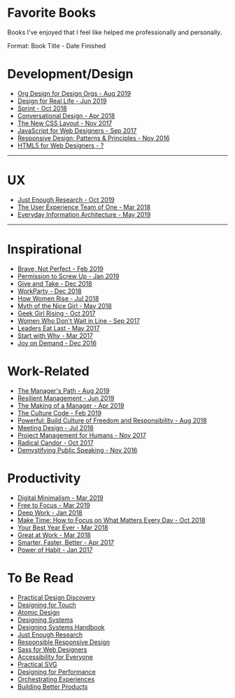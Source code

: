 Favorite Books 
==============

Books I've enjoyed that I feel like helped me professionally and personally. 

Format: Book Title - Date Finished

# Development/Design
- [Org Design for Design Orgs - Aug 2019](https://www.goodreads.com/book/show/27968897-org-design-for-design-orgs)
- [Design for Real Life - Jun 2019](https://abookapart.com/products/design-for-real-life)
- [Sprint - Oct 2018](https://www.goodreads.com/book/show/25814544-sprint)
- [Conversational Design - Apr 2018](https://www.goodreads.com/book/show/38393096-conversational-design)
- [The New CSS Layout - Nov 2017](https://www.goodreads.com/book/show/36387025-the-new-css-layout)
- [JavaScript for Web Designers - Sep 2017](https://www.goodreads.com/book/show/32309198-javascript-for-web-designers)
- [Responsive Design: Patterns & Principles - Nov 2016](https://www.goodreads.com/book/show/27858998-responsive-design)
- [HTML5 for Web Designers - ?](https://www.goodreads.com/book/show/8148515-html5-for-web-designers)

---

# UX
- [Just Enough Research - Oct 2019](https://abookapart.com/products/just-enough-research)
- [The User Experience Team of One - Mar 2018](https://www.goodreads.com/book/show/18177290-the-user-experience-team-of-one)
- [Everyday Information Architecture - May 2019](https://abookapart.com/products/everyday-information-architecture)

---

# Inspirational
- [Brave, Not Perfect - Feb 2019](https://www.goodreads.com/book/show/40364335-brave-not-perfect)
- [Permission to Screw Up - Jan 2019](https://www.goodreads.com/book/show/34437136-permission-to-screw-up)
- [Give and Take - Dec 2018](https://www.goodreads.com/book/show/16158498)
- [WorkParty - Dec 2018](https://www.goodreads.com/book/show/36373909-workparty)  
- [How Women Rise - Jul 2018](https://www.goodreads.com/book/show/36204301-how-women-rise)
- [Myth of the Nice Girl - May 2018](https://www.goodreads.com/book/show/35721133-the-myth-of-the-nice-girl)
- [Geek Girl Rising - Oct 2017](https://www.goodreads.com/book/show/31451040-geek-girl-rising)
- [Women Who Don't Wait in Line - Sep 2017](https://www.goodreads.com/book/show/15985162-women-who-don-t-wait-in-line)
- [Leaders Eat Last - May 2017](https://www.goodreads.com/book/show/16144853-leaders-eat-last)
- [Start with Why - Mar 2017](https://www.goodreads.com/book/show/7108725-start-with-why)
- [Joy on Demand - Dec 2016](https://www.goodreads.com/book/show/27189099-joy-on-demand)
 


# Work-Related
- [The Manager's Path - Aug 2019](https://www.goodreads.com/book/show/33369254-the-manager-s-path)
- [Resilient Management - Jun 2019](https://abookapart.com/products/resilient-management)
- [The Making of a Manager - Apr 2019](https://www.goodreads.com/book/show/38821039-the-making-of-a-manager)
- [The Culture Code - Feb 2019](https://www.goodreads.com/book/show/33517721-the-culture-code)
- [Powerful: Build Culture of Freedom and Responsibility - Aug 2018](https://www.goodreads.com/book/show/36417234-powerful)
- [Meeting Design - Jul 2018](https://www.goodreads.com/book/show/36687954-meeting-design) 
- [Project Management for Humans - Nov 2017](https://www.goodreads.com/book/show/35714082-project-management-for-humans)
- [Radical Candor - Oct 2017](https://www.goodreads.com/book/show/29939161-radical-candor)
- [Demystifying Public Speaking - Nov 2016](https://www.goodreads.com/book/show/32784222-demystifying-public-speaking)


# Productivity 
- [Digital Minimalism - Mar 2019](https://www.goodreads.com/book/show/40672036-digital-minimalism)
- [Free to Focus - Mar 2019](https://www.goodreads.com/book/show/40392296-free-to-focus)
- [Deep Work - Jan 2018](https://www.goodreads.com/book/show/25744928)
- [Make Time: How to Focus on What Matters Every Day - Oct 2018](https://www.goodreads.com/book/show/37880811-make-time)
- [Your Best Year Ever - Mar 2018](https://www.goodreads.com/book/show/35138433-your-best-year-ever)
- [Great at Work - Mar 2018](https://www.goodreads.com/book/show/35297611-great-at-work)
- [Smarter, Faster, Better - Apr 2017](https://www.goodreads.com/book/show/28516424-smarter-faster-better)
- [Power of Habit - Jan 2017](https://www.goodreads.com/book/show/12609433-the-power-of-habit)



To Be Read 
==============
- [Practical Design Discovery](https://abookapart.com/products/practical-design-discovery)
- [Designing for Touch](https://abookapart.com/products/designing-for-touch)
- [Atomic Design](http://atomicdesign.bradfrost.com/)
- [Designing Systems](https://www.smashingmagazine.com/printed-books/design-systems/)
- [Designing Systems Handbook](https://www.designbetter.co/design-systems-handbook)
- [Just Enough Research](https://abookapart.com/products/just-enough-research)
- [Responsible Responsive Design](https://abookapart.com/products/responsible-responsive-design)
- [Sass for Web Designers](https://abookapart.com/products/sass-for-web-designers)
- [Accessibility for Everyone](https://abookapart.com/products/accessibility-for-everyone)
- [Practical SVG](https://abookapart.com/products/practical-svg)
- [Designing for Performance](http://designingforperformance.com/)
- [Orchestrating Experiences](https://rosenfeldmedia.com/books/orchestrating-experiences/)
- [Building Better Products](https://rosenfeldmedia.com/books/build-better-products/)
